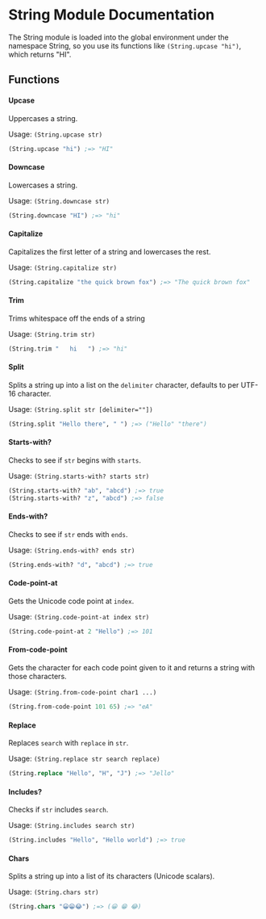 # String Module Documentation

The String module is loaded into the global environment under the namespace String, so you use its functions like `(String.upcase "hi")`, which returns "HI".

## Functions

#### Upcase

Uppercases a string.

Usage: `(String.upcase str)`

```clojure
(String.upcase "hi") ;=> "HI"
```

#### Downcase

Lowercases a string.

Usage: `(String.downcase str)`

```clojure
(String.downcase "HI") ;=> "hi"
```

#### Capitalize

Capitalizes the first letter of a string and lowercases the rest.

Usage: `(String.capitalize str)`

```clojure
(String.capitalize "the quick brown fox") ;=> "The quick brown fox"
```

#### Trim

Trims whitespace off the ends of a string

Usage: `(String.trim str)`

```clojure
(String.trim "   hi   ") ;=> "hi"
```

#### Split

Splits a string up into a list on the `delimiter` character, defaults to per UTF-16 character.

Usage: `(String.split str [delimiter=""])`

```clojure
(String.split "Hello there", " ") ;=> ("Hello" "there")
```

#### Starts-with?

Checks to see if `str` begins with `starts`.

Usage: `(String.starts-with? starts str)`

```clojure
(String.starts-with? "ab", "abcd") ;=> true
(String.starts-with? "z", "abcd") ;=> false
```

#### Ends-with?

Checks to see if `str` ends with `ends`.

Usage: `(String.ends-with? ends str)`

```clojure
(String.ends-with? "d", "abcd") ;=> true
```

#### Code-point-at

Gets the Unicode code point at `index`.

Usage: `(String.code-point-at index str)`

```clojure
(String.code-point-at 2 "Hello") ;=> 101
```

#### From-code-point

Gets the character for each code point given to it and returns a string with those characters.

Usage: `(String.from-code-point char1 ...)`

```clojure
(String.from-code-point 101 65) ;=> "eA"
```

#### Replace

Replaces `search` with `replace` in `str`.

Usage: `(String.replace str search replace)`

```clojure
(String.replace "Hello", "H", "J") ;=> "Jello"
```

#### Includes?

Checks if `str` includes `search`.

Usage: `(String.includes search str)`

```clojure
(String.includes "Hello", "Hello world") ;=> true
```

#### Chars

Splits a string up into a list of its characters (Unicode scalars).

Usage: `(String.chars str)`

```clojure
(String.chars "😀😁😂") ;=> (😀 😁 😂)
```

